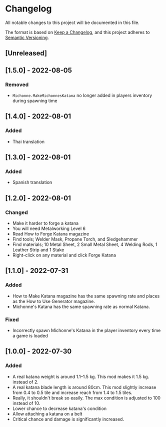 # Changelog

All notable changes to this project will be documented in this file.

The format is based on [Keep a Changelog](https://keepachangelog.com/en/1.0.0/),
and this project adheres to [Semantic Versioning](https://semver.org/spec/v2.0.0.html).

## [Unreleased]

## [1.5.0] - 2022-08-05

### Removed

- `Michonne.MakeMichonnesKatana` no longer added in players inventory during spawning time

## [1.4.0] - 2022-08-01

### Added

- Thai translation

## [1.3.0] - 2022-08-01

### Added

- Spanish translation

## [1.2.0] - 2022-08-01

### Changed

- Make it harder to forge a katana
- You will need Metalworking Level 6
- Read How to Forge Katana magazine
- Find tools; Welder Mask, Propane Torch, and Sledgehammer
- Find materials; 10 Metal Sheet, 2 Small Metal Sheet, 4 Welding Rods, 1 Leather Strip and 1 Stake
- Right-click on any material and click Forge Katana

## [1.1.0] - 2022-07-31

### Added

- How to Make Katana magazine has the same spawning rate and places as the How to Use Generator magazine.
- Michonne's Katana has the same spawning rate as normal Katana.

### Fixed

- Incorrectly spawn Michonne's Katana in the player inventory every time a game is loaded

## [1.0.0] - 2022-07-30

### Added

- A real katana weight is around 1.1–1.5 kg. This mod makes it 1.5 kg. instead of 2.
- A real katana blade length is around 80cm. This mod slightly increase from 0.4 to 0.5 tile and increase reach from 1.4 to 1.5 tiles.
- Really, it shouldn't break so easily. The max condition is adjusted to 100 instead of 10.
- Lower chance to decrease katana's condition
- Allow attaching a katana on a belt
- Critical chance and damage is significantly increased.
